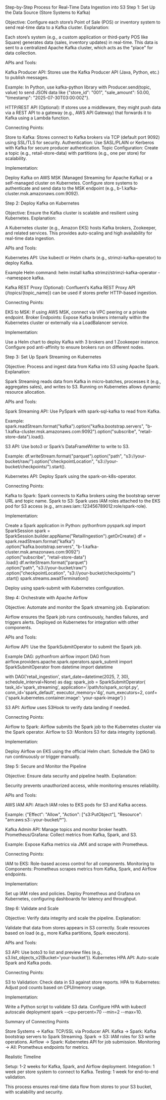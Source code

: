 Step-by-Step Process for Real-Time Data Ingestion into S3
Step 1: Set Up the Data Source (Store Systems to Kafka)

Objective: Configure each store’s Point of Sale (POS) or inventory system to send real-time data to a Kafka cluster.
Explanation:

Each store’s system (e.g., a custom application or third-party POS like Square) generates data (sales, inventory updates) in real-time.
This data is sent to a centralized Apache Kafka cluster, which acts as the "place" for data collection.


APIs and Tools:

Kafka Producer API: Stores use the Kafka Producer API (Java, Python, etc.) to publish messages.

Example: In Python, use kafka-python library with Producer.send(topic, value) to send JSON data like {"store_id": "001", "sale_amount": 50.00, "timestamp": "2025-07-30T03:00:00Z"}.


HTTP/REST API (Optional): If stores use a middleware, they might push data via a REST API to a gateway (e.g., AWS API Gateway) that forwards it to Kafka using a Lambda function.


Connecting Points:

Store to Kafka: Stores connect to Kafka brokers via TCP (default port 9092) using SSL/TLS for security.
Authentication: Use SASL/PLAIN or Kerberos with Kafka for secure producer authentication.
Topic Configuration: Create a topic (e.g., retail-store-data) with partitions (e.g., one per store) for scalability.


Implementation:

Deploy Kafka on AWS MSK (Managed Streaming for Apache Kafka) or a self-managed cluster on Kubernetes.
Configure store systems to authenticate and send data to the MSK endpoint (e.g., b-1.kafka-cluster.msk.amazonaws.com:9092).



Step 2: Deploy Kafka on Kubernetes

Objective: Ensure the Kafka cluster is scalable and resilient using Kubernetes.
Explanation:

A Kubernetes cluster (e.g., Amazon EKS) hosts Kafka brokers, Zookeeper, and related services.
This provides auto-scaling and high availability for real-time data ingestion.


APIs and Tools:

Kubernetes API: Use kubectl or Helm charts (e.g., strimzi-kafka-operator) to deploy Kafka.

Example Helm command: helm install kafka strimzi/strimzi-kafka-operator --namespace kafka.


Kafka REST Proxy (Optional): Confluent’s Kafka REST Proxy API (/topics/{topic_name}) can be used if stores prefer HTTP-based ingestion.


Connecting Points:

EKS to MSK: If using AWS MSK, connect via VPC peering or a private endpoint.
Broker Endpoints: Expose Kafka brokers internally within the Kubernetes cluster or externally via a LoadBalancer service.


Implementation:

Use a Helm chart to deploy Kafka with 3 brokers and 1 Zookeeper instance.
Configure pod anti-affinity to ensure brokers run on different nodes.



Step 3: Set Up Spark Streaming on Kubernetes

Objective: Process and ingest data from Kafka into S3 using Apache Spark.
Explanation:

Spark Streaming reads data from Kafka in micro-batches, processes it (e.g., aggregates sales), and writes to S3.
Running on Kubernetes allows dynamic resource allocation.


APIs and Tools:

Spark Streaming API: Use PySpark with spark-sql-kafka to read from Kafka.

Example: spark.readStream.format("kafka").option("kafka.bootstrap.servers", "b-1.kafka-cluster.msk.amazonaws.com:9092").option("subscribe", "retail-store-data").load().


S3 API: Use boto3 or Spark’s DataFrameWriter to write to S3.

Example: df.writeStream.format("parquet").option("path", "s3://your-bucket/raw/").option("checkpointLocation", "s3://your-bucket/checkpoints/").start().


Kubernetes API: Deploy Spark using the spark-on-k8s-operator.


Connecting Points:

Kafka to Spark: Spark connects to Kafka brokers using the bootstrap server URL and topic name.
Spark to S3: Spark uses IAM roles attached to the EKS pod for S3 access (e.g., arn:aws:iam::123456789012:role/spark-role).


Implementation:

Create a Spark application in Python:
pythonfrom pyspark.sql import SparkSession
spark = SparkSession.builder.appName("RetailIngestion").getOrCreate()
df = spark.readStream.format("kafka")\
    .option("kafka.bootstrap.servers", "b-1.kafka-cluster.msk.amazonaws.com:9092")\
    .option("subscribe", "retail-store-data")\
    .load()
df.writeStream.format("parquet")\
    .option("path", "s3://your-bucket/raw/")\
    .option("checkpointLocation", "s3://your-bucket/checkpoints/")\
    .start()
spark.streams.awaitTermination()

Deploy using spark-submit with Kubernetes configuration.



Step 4: Orchestrate with Apache Airflow

Objective: Automate and monitor the Spark streaming job.
Explanation:

Airflow ensures the Spark job runs continuously, handles failures, and triggers alerts.
Deployed on Kubernetes for integration with other components.


APIs and Tools:

Airflow API: Use the SparkSubmitOperator to submit the Spark job.

Example DAG:
pythonfrom airflow import DAG
from airflow.providers.apache.spark.operators.spark_submit import SparkSubmitOperator
from datetime import datetime

with DAG('retail_ingestion', start_date=datetime(2025, 7, 30), schedule_interval=None) as dag:
    spark_job = SparkSubmitOperator(
        task_id='spark_streaming',
        application='/path/to/spark_script.py',
        conn_id='spark_default',
        executor_memory='4g',
        num_executors=2,
        conf={'spark.kubernetes.container.image': 'your-spark-image'}
    )



S3 API: Airflow uses S3Hook to verify data landing if needed.


Connecting Points:

Airflow to Spark: Airflow submits the Spark job to the Kubernetes cluster via the Spark operator.
Airflow to S3: Monitors S3 for data integrity (optional).


Implementation:

Deploy Airflow on EKS using the official Helm chart.
Schedule the DAG to run continuously or trigger manually.



Step 5: Secure and Monitor the Pipeline

Objective: Ensure data security and pipeline health.
Explanation:

Security prevents unauthorized access, while monitoring ensures reliability.


APIs and Tools:

AWS IAM API: Attach IAM roles to EKS pods for S3 and Kafka access.

Example: {"Effect": "Allow", "Action": ["s3:PutObject"], "Resource": "arn:aws:s3:::your-bucket/*"}.


Kafka Admin API: Manage topics and monitor broker health.
Prometheus/Grafana: Collect metrics from Kafka, Spark, and S3.

Example: Expose Kafka metrics via JMX and scrape with Prometheus.




Connecting Points:

IAM to EKS: Role-based access control for all components.
Monitoring to Components: Prometheus scrapes metrics from Kafka, Spark, and Airflow endpoints.


Implementation:

Set up IAM roles and policies.
Deploy Prometheus and Grafana on Kubernetes, configuring dashboards for latency and throughput.



Step 6: Validate and Scale

Objective: Verify data integrity and scale the pipeline.
Explanation:

Validate that data from stores appears in S3 correctly.
Scale resources based on load (e.g., more Kafka partitions, Spark executors).


APIs and Tools:

S3 API: Use boto3 to list and preview files (e.g., s3.list_objects_v2(Bucket='your-bucket')).
Kubernetes HPA API: Auto-scale Spark and Kafka pods.


Connecting Points:

S3 to Validation: Check data in S3 against store reports.
HPA to Kubernetes: Adjust pod counts based on CPU/memory usage.


Implementation:

Write a Python script to validate S3 data.
Configure HPA with kubectl autoscale deployment spark --cpu-percent=70 --min=2 --max=10.




Summary of Connecting Points

Store Systems → Kafka: TCP/SSL via Producer API.
Kafka → Spark: Kafka bootstrap servers to Spark Streaming.
Spark → S3: IAM roles for S3 write operations.
Airflow → Spark: Kubernetes API for job submission.
Monitoring → All: Prometheus endpoints for metrics.

Realistic Timeline

Setup: 1-2 weeks for Kafka, Spark, and Airflow deployment.
Integration: 1 week per store system to connect to Kafka.
Testing: 1 week for end-to-end validation.

This process ensures real-time data flow from stores to your S3 bucket, with scalability and security.
